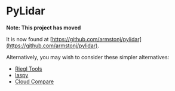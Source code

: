 # PyLidar #

**Note: This project has moved**

It is now found at [https://github.com/armstonj/pylidar](https://github.com/armstonj/pylidar).

Alternatively, you may wish to consider these simpler alternatives:

* [Riegl Tools](https://gitlab.com/jrsrp/sys/lidar/riegl_tools)
* [laspy](https://laspy.readthedocs.io/en/latest/)
* [Cloud Compare](https://github.com/CloudCompare/CloudCompare)
